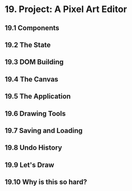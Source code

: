 # 19. Project: A Pixel Art Editor

## 19.1 Components
## 19.2 The State
## 19.3 DOM Building
## 19.4 The Canvas
## 19.5 The Application
## 19.6 Drawing Tools
## 19.7 Saving and Loading
## 19.8 Undo History
## 19.9 Let's Draw
## 19.10 Why is this so hard?
